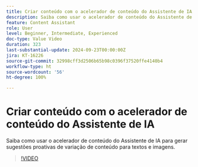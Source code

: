 ```yaml
---
title: Criar conteúdo com o acelerador de conteúdo do Assistente de IA
description: Saiba como usar o acelerador de conteúdo do Assistente de IA para gerar sugestões proativas de variação de conteúdo para textos e imagens.
feature: Content Assistant
role: User
level: Beginner, Intermediate, Experienced
doc-type: Value Video
duration: 323
last-substantial-update: 2024-09-23T00:00:00Z
jira: KT-16226
source-git-commit: 32998cff3d2506b65b98c0396f37520ffe4140b4
workflow-type: ht
source-wordcount: '56'
ht-degree: 100%

---
```



# Criar conteúdo com o acelerador de conteúdo do Assistente de IA

Saiba como usar o acelerador de conteúdo do Assistente de IA para gerar sugestões proativas de variação de conteúdo para textos e imagens.

>[!VIDEO](https://video.tv.adobe.com/v/3434635/?learn=on)
